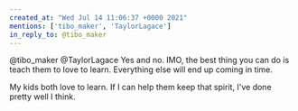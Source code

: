 ```yaml
---
created_at: "Wed Jul 14 11:06:37 +0000 2021"
mentions: ['tibo_maker', 'TaylorLagace']
in_reply_to: @tibo_maker
---
```


@tibo_maker @TaylorLagace Yes and no. IMO, the best thing you can do is teach them to love to learn. Everything else will end up coming in time. 

My kids both love to learn. If I can help them keep that spirit, I've done pretty well I think.